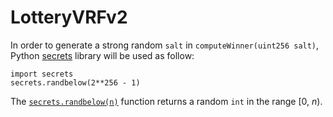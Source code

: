 # LotteryVRFv2
In order to generate a strong random `salt` in `computeWinner(uint256 salt)`, Python [secrets](https://docs.python.org/3/library/secrets.html) library will be used as follow:

    import secrets
    secrets.randbelow(2**256 - 1)

The [`secrets.randbelow(n)`](https://docs.python.org/3/library/secrets.html#secrets.randbelow) function returns a random `int` in the range [0, *n*).
